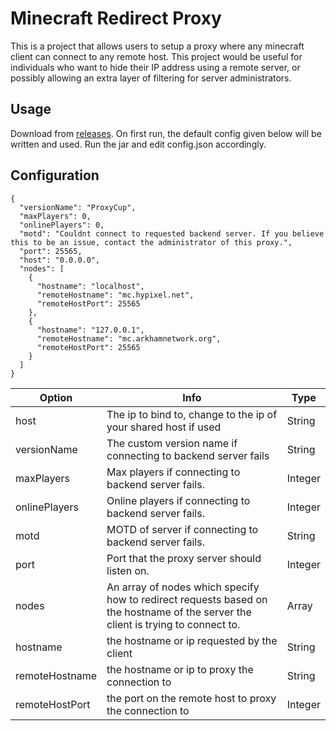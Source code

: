 # Minecraft Redirect Proxy
This is a project that allows users to setup a proxy where any minecraft client can connect to any remote host. This project would be useful for individuals who want to hide their IP address using a remote server, or possibly allowing an extra layer of filtering for server administrators. 
## Usage
Download from [releases](https://github.com/sugoidogo/minecraft-redirect-proxy/releases/latest).
On first run, the default config given below will be written and used.
Run the jar and edit config.json accordingly.

## Configuration
```
{
  "versionName": "ProxyCup",
  "maxPlayers": 0,
  "onlinePlayers": 0,
  "motd": "Couldnt connect to requested backend server. If you believe this to be an issue, contact the administrator of this proxy.",
  "port": 25565,
  "host": "0.0.0.0",
  "nodes": [
    {
      "hostname": "localhost",
      "remoteHostname": "mc.hypixel.net",
      "remoteHostPort": 25565
    },
    {
      "hostname": "127.0.0.1",
      "remoteHostname": "mc.arkhamnetwork.org",
      "remoteHostPort": 25565
    }
  ]
}
```

| Option | Info | Type |
|-|-|-|
| host | The ip to bind to, change to the ip of your shared host if used | String |
| versionName | The custom version name if connecting to backend server fails | String |
| maxPlayers | Max players if connecting to backend server fails. | Integer |
| onlinePlayers | Online players if connecting to backend server fails.| Integer |
| motd | MOTD of server if connecting to backend server fails. | String |
| port | Port that the proxy server should listen on. | Integer |
| nodes | An array of nodes which specify how to redirect requests based on the hostname of the server the client is trying to connect to. | Array |
| hostname | the hostname or ip requested by the client | String |
| remoteHostname | the hostname or ip to proxy the connection to | String |
| remoteHostPort | the port on the remote host to proxy the connection to | Integer |